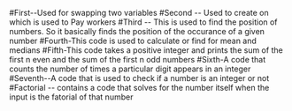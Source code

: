 #First--Used for swapping two variables 
#Second -- Used to create on which is used to Pay workers
#Third -- This is used to find the position of numbers. So it basically finds the position of the occurance of a given number
#Fourth-This code is used to calculate or find for mean and medians
#Fifth-This code takes a positive integer and prints the sum of the first n even and the sum of the first n odd numbers 
#Sixth-A code that counts the number of times a particular digit appears in an integer
#Seventh--A code that is used to check if a number is an integer or not
#Factorial -- contains a code that solves for the number itself when the input is the fatorial of that number